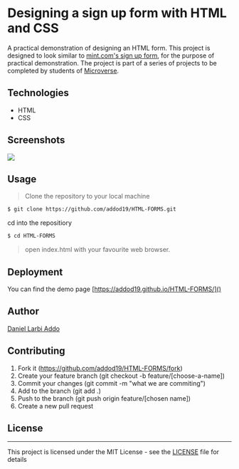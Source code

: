 # Designing a sign up form with HTML and CSS


A practical demonstration of designing an HTML form. This project is designed to look similar to [mint.com's sign up form](https://accounts.intuit.com/signup.html), for the purpose of practical demonstration. The project is part of a series of projects to be completed by students of [Microverse](https://www.microverse.org/ "The Global School for Remote Software Developers!").


## Technologies


- HTML
- CSS

## Screenshots

<img src="assets/icons/fa">

## Usage


> Clone the repository to your local machine

```sh
$ git clone https://github.com/addod19/HTML-FORMS.git
```

cd into the repositiory

```sh
$ cd HTML-FORMS
```
> open index.html with your favourite web browser.

## Deployment


You can find the demo page [https://addod19.github.io/HTML-FORMS/]()

## Author

[Daniel Larbi Addo](www.github.com/addod19)

## Contributing 


1.  Fork it (https://github.com/addod19/HTML-FORMS/fork)
2.  Create your feature branch (git checkout -b feature/[choose-a-name])
3.  Commit your changes (git commit -m "what we are commiting")
4.  Add to the branch (git add .)
5.  Push to the branch (git push origin feature/[chosen name])
6.  Create a new pull request

## License
----

This project is licensed under the MIT License - see the [LICENSE](./LICENSE.md) file for details

